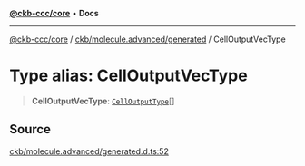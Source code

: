 [**@ckb-ccc/core**](README.md) • **Docs**

***

[@ckb-ccc/core](README.md) / [ckb/molecule.advanced/generated](ckb.molecule.advanced.generated.md) / CellOutputVecType

# Type alias: CellOutputVecType

> **CellOutputVecType**: [`CellOutputType`](ckb.molecule.advanced.generated.Interface.CellOutputType.md)[]

## Source

[ckb/molecule.advanced/generated.d.ts:52](https://github.com/SpectreMercury/ccc/blob/1b34760fdeb60ebebc0a7e641c12ef11dff1e7d0/packages/core/src/ckb/molecule.advanced/generated.d.ts#L52)
